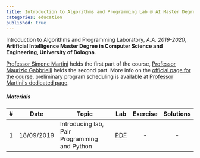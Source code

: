 ```yaml
---
title: Introduction to Algorithms and Programming Lab @ AI Master Degree
categories: education
published: true
---
```


Introduction to Algorithms and Programming Laboratory, _A.A. 2019-2020_, **Artificial Intelligence Master Degree in Computer Science and Engineering, University of Bologna**.

[Professor Simone Martini](http://cs.unibo.it/~martini) helds the first part of the course, [Professor Maurizio
Gabbrielli](http://cs.unibo.it/~gabbri) helds the second part. 
More info on the [official page for the course](https://www.unibo.it/en/teaching/course-unit-catalogue/course-unit/2019/446600), preliminary program scheduling is available at [Professor Martini's dedicated page](http://www.cs.unibo.it/~martini/AI/index.html).

##### Materials

|  #  |    Date    | Topic                                                   |                                  Lab                               |                                Exercise                                |                                Solutions                                |
| :-: | :--------: | --------------------------------------------------------| :----------------------------------------------------------------: | :--------------------------------------------------------------------: | :---------------------------------------------------------------------: |
|  1  | 18/09/2019 | Introducing lab, Pair Programming and Python            |   [PDF](https://www.dropbox.com/s/pjpkk57zndz2z9u/main.pdf?dl=0)   |                                    -                                   |                                    -                                    |
